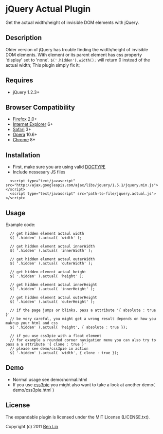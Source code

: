 # jQuery Actual Plugin

Get the actual width/height of invisible DOM elements with jQuery.

## Description

Older version of jQuery has trouble finding the width/height of invisible DOM elements. With element or its parent element has css property 'display' set to 'none'. `$('.hidden').width();` will return 0 instead of the actual width; This plugin simply fix it;

## Requires
  - jQuery 1.2.3+

## Browser Compatibility
  - [Firefox](http://mzl.la/RNaI) 2.0+
  - [Internet Explorer](http://bit.ly/9fMgIQ) 6+
  - [Safari](http://bit.ly/gMhzVR) 3+
  - [Opera](http://bit.ly/fWJzaC) 10.6+
  - [Chrome](http://bit.ly/ePHvYZ) 8+

## Installation
  - First, make sure you are using valid [DOCTYPE](http://bit.ly/hQK1Rk)
  - Include nessesary JS files

<!-- -->

      <script type="text/javascript" src="http://ajax.googleapis.com/ajax/libs/jquery/1.5.1/jquery.min.js"></script>
      <script type="text/javascript" src="path-to-file/jquery.actual.js"></script>

## Usage
Example code:
      
      // get hidden element actaul width
      $( '.hidden' ).actual( 'width' );
      
      // get hidden element actaul innerWidth
      $( '.hidden' ).actual( 'innerWidth' );
      
      // get hidden element actaul outerWidth
      $( '.hidden' ).actual( 'outerWidth' );
      
      // get hidden element actaul height
      $( '.hidden' ).actual( 'height' );
      
      // get hidden element actaul innerHeight
      $( '.hidden' ).actual( 'innerHeight' );
      
      // get hidden element actaul outerHeight
      $( '.hidden' ).actual( 'outerHeight' );
      
      // if the page jumps or blinks, pass a attribute '{ absolute : true }'
      // be very careful, you might get a wrong result depends on how you makrup your html and css
      $( '.hidden' ).actual( 'height', { absolute : true });
      
      // if you use css3pie with a float element 
      // for example a rounded corner navigation menu you can also try to pass a a attribute '{ clone : true }'
      // please see demo/css3pie in action
      $( '.hidden' ).actual( 'width', { clone : true });

## Demo
 - Normal usage see demo/normal.html 
 - If you use [css3pie](http://css3pie.com/) you might also want to take a look at another demo( demo/css3pie.html )

## License

The expandable plugin is licensed under the MIT License (LICENSE.txt).

Copyright (c) 2011 [Ben Lin](http://dreamerslab.com)
